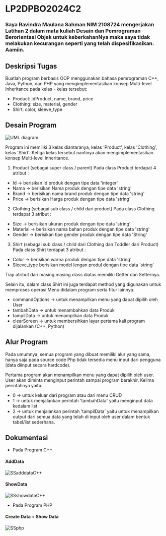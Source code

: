 # LP2DPBO2024C2

### Saya Ravindra Maulana Sahman NIM 2108724 mengerjakan Latihan 2 dalam mata kuliah Desain dan Pemrograman Berorientasi Objek untuk keberkahanNya maka saya tidak melakukan kecurangan seperti yang telah dispesifikasikan. Aamiin.

## Deskripsi Tugas
Buatlah program berbasis OOP menggunakan bahasa pemrograman C++, Java, Python, dan PHP yang mengimplementasikan konsep Multi-level Inheritance  pada kelas - kelas tersebut:
* Product: idProduct, name, brand, price
* Clothing: size, material, gender
* Shirt: color, sleeve_type


## Desain Program
![UML diagram](https://github.com/Ravindraa181/LP2DPBO2024C2/assets/100990733/1d4ed563-914a-464b-8279-ef33fbf84767)

Program ini memiliki 3 kelas diantaranya, kelas 'Product', kelas 'Clothing', kelas 'Shirt'. Ketiga kelas tersebut nantinya akan mengimplementasikan konsep Multi-level Inheritance.
1. Product (sebagai super class / parent)
  Pada class Product terdapat 4 atribut : 
  * Id -> berisikan Id produk dengan tipe data 'integer'
  * Nama -> berisikan Nama produk dengan tipe data 'string'
  * Brand -> berisikan nama brand produk dengan tipe data 'string'
  * Price -> berisikan Harga produk dengan tipe data 'string'

2. Clothing (sebagai sub class / child dari product)
  Pada class Clothing terdapat 3 atribut :
  * Size -> berisikan ukuran produk dengan tipe data 'string'
  * Material -> berisikan nama bahan produk dengan tipe data 'string'
  * Gender -> berisikan tipe gender produk dengan tipe data 'String'

3. Shirt (sebagai sub class / child dari Clothing dan Toddler dari Product)
  Pada class Shirt terdapat 3 atribut :
  * Color -> berisikan warna produk dengan tipe data 'string'
  * Sleeve_type berisikan model lengan produl dengan tipe data 'string'

Tiap atribut dari masing masing class diatas memiliki Getter dan Setternya.

Selain itu, dalam class Shirt ini juga terdapat method yang digunakan untuk memproses operasi Menu didalam program serta fitur lainnya.

* commandOptions -> untuk menampilkan menu yang dapat dipilih oleh User
* tambahData -> untuk menambahkan data Produk
* tampilData -> untuk menampilkan data Produk
* clearScreen -> untuk membersihkan layar pertama kali program dijalankan (C++, Python)

## Alur Program
Pada umumnya, semua program yang dibuat memiliki alur yang sama, hanya saja pada source code Php tidak tersedia menu input dari pengguna (data diinput secara hardcode).

Pertama program akan menampilkan menu yang dapat dipilih oleh user. User akan diminta menginput perintah sampai program berakhir. Kelima perintahnya yaitu:

* 0 -> untuk keluar dari program atau dari menu CRUD
* 1 -> untuk menjalankan perintah 'tambahData' yaitu menginput data kedalam list
* 2 -> untuk menjalankan perintah 'tampilData' yaitu untuk menampilkan output dari semua data yang telah di input oleh user dalam bentuk tabel/list sederhana.

## Dokumentasi
* Pada Program C++
#### AddData
![SSadddataC++](https://github.com/Ravindraa181/LP2DPBO2024C2/assets/100990733/7c7c7e0e-55e2-4a84-b46d-ad2093594d8a)

#### ShowData
![SSshowdataC++](https://github.com/Ravindraa181/LP2DPBO2024C2/assets/100990733/054451f8-a60d-4db0-9d08-7f9f4b5c462b)


* Pada Program PHP
#### Create Data + Show Data
![SSphp](https://github.com/Ravindraa181/LP2DPBO2024C2/assets/100990733/a79dfd22-fbd3-493e-8144-d14e44e385e3)



